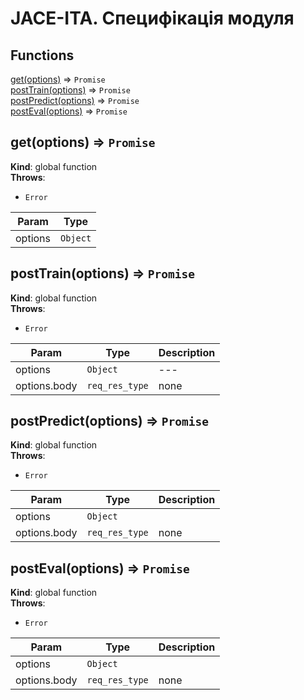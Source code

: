 # JACE-ITA. Специфікація модуля

## Functions

<dl>
<dt><a href="#get">get(options)</a> ⇒ <code>Promise</code></dt>
<dd></dd>
<dt><a href="#postTrain">postTrain(options)</a> ⇒ <code>Promise</code></dt>
<dd></dd>
<dt><a href="#postPredict">postPredict(options)</a> ⇒ <code>Promise</code></dt>
<dd></dd>
<dt><a href="#postEval">postEval(options)</a> ⇒ <code>Promise</code></dt>
</dl>

<a name="get"></a>

## get(options) ⇒ <code>Promise</code>
**Kind**: global function  
**Throws**:

- <code>Error</code> 


| Param | Type |
| --- | --- |
| options | <code>Object</code> | 

<a name="postTrain"></a>

## postTrain(options) ⇒ <code>Promise</code>
**Kind**: global function  
**Throws**:

- <code>Error</code> 


| Param | Type | Description |
| --- | --- | --- |
| options | <code>Object</code> | --- |
 options.body | <code>req_res_type</code> | none |

<a name="postPredict"></a>

## postPredict(options) ⇒ <code>Promise</code>
**Kind**: global function  
**Throws**:

- <code>Error</code> 


| Param | Type | Description |
| --- | --- | --- |
| options | <code>Object</code> |  |
|options.body | <code>req_res_type</code> | none |

<a name="postEval"></a>

## postEval(options) ⇒ <code>Promise</code>
**Kind**: global function  
**Throws**:

- <code>Error</code> 


| Param | Type | Description |
| --- | --- | --- |
| options | <code>Object</code> |  |
| options.body | <code>req_res_type</code> | none |

